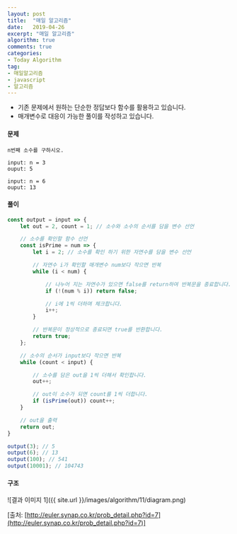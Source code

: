 ```yaml
---
layout: post
title:  "매일 알고리즘"
date:   2019-04-26
excerpt: "매일 알고리즘"
algorithm: true
comments: true
categories:
- Today Algorithm
tag:
- 매일알고리즘
- javascript
- 알고리즘
---
```


* 기존 문제에서 원하는 단순한 정답보다 함수를 활용하고 있습니다.
* 매개변수로 대응이 가능한 풀이를 작성하고 있습니다.

#### 문제
```
n번째 소수를 구하시오.

input: n = 3
ouput: 5

input: n = 6
ouput: 13
```

#### 풀이
```javascript
const output = input => {
    let out = 2, count = 1; // 소수와 소수의 순서를 담을 변수 선언

    // 소수를 확인할 함수 선언
    const isPrime = num => {
        let i = 2; // 소수를 확인 하기 위한 자연수를 담을 변수 선언

        // 자연수 i가 확인할 매개변수 num보다 작으면 반복
        while (i < num) {

            // 나누어 지는 자연수가 있으면 false를 return하여 반복문을 종료합니다.
            if (!(num % i)) return false;

            // i에 1씩 더하며 체크합니다.
            i++;
        }

        // 반복문이 정상적으로 종료되면 true를 반환합니다.
        return true;
    };

    // 소수의 순서가 input보다 작으면 반복
    while (count < input) {

        // 소수를 담은 out을 1씩 더해서 확인합니다.
        out++;

        // out이 소수가 되면 count를 1씩 더합니다.
        if (isPrime(out)) count++;
    }

    // out을 출력
    return out;
}

output(3); // 5
output(6); // 13
output(100); // 541
output(10001); // 104743
```

#### 구조
![결과 이미지 1]({{ site.url }}/images/algorithm/11/diagram.png)

[출처: [http://euler.synap.co.kr/prob_detail.php?id=7](http://euler.synap.co.kr/prob_detail.php?id=7)]
